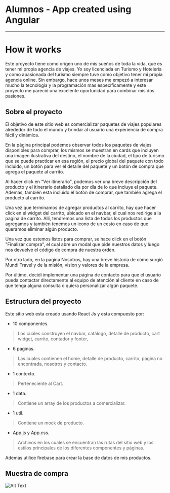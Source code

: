 # Alumnos - App created using Angular

***

# How it works

Este proyecto tiene como origen uno de mis sueños de toda la vida, que es tener mi propia agencia de viajes. Yo soy licenciada en Turismo y Hotelería y como apasionada del turismo siempre tuve como objetivo tener mi propia agencia online. Sin embargo, hace unos meses me empezó  a interesar mucho la tecnología y la programación mas específicamente y este proyecto me pareció una excelente oportunidad para combinar mis dos pasiones. 

## Sobre el proyecto

El objetivo de este sitio web es comercializar paquetes de viajes populares alrededor de todo el mundo y brindar al usuario una experiencia de compra fácil y dinámica.

En la página principal podemos observar todos los paquetes de viajes disponibles para comprar, los mismos se muestran en cards que incluyen una imagen ilustrativa del destino, el nombre de la ciudad, el tipo de turismo que se puede practicar en esa región, el precio global del paquete con todo incluido, un botón para ver el detalle del paquete y un botón de compra que agrega el paquete al carrito.

Al hacer click en "Ver itinerario", podemos ver una breve descripción del producto y el itinerario detallado día por día de lo que incluye el paquete. Además, también esta incluido el botón de comprar, que también agrega el producto al carrito. 

Una vez que terminamos de agregar productos al carrito, hay que hacer click en el widget del carrito, ubicado en el navbar, el cual nos redirige a la pagina de carrito. Allí, tendremos una lista de todos los productos que agregamos y también tenemos un icono de un cesto en caso de que queramos eliminar algún producto. 

Una vez que estemos listos para comprar, se hace click en el botón "Finalizar compra", el cual abre un modal que pide nuestros datos y luego nos devuelve el código de compra de nuestra orden.

Por otro lado, en la pagina Nosotros, hay una breve historia de cómo surgió Mundi Travel y de la misión, vision y valores de la empresa. 

Por último, decidi implementar una página de contacto para que el usuario pueda contactar directamente al equipo de atención al cliente en caso de que tenga alguna consulta o quiera personalizar algún paquete.


## Estructura del proyecto

Este sitio web esta creado usando React Js y esta compuesto por: 

- 10 componentes. 
> Los cuales construyen el navbar, catálogo, detalle de producto, cart widget, carrito, contador y footer,
- 6 paginas.
> Las cuales contienen el home,  detalle de producto, carrito, página no encontrada, nosotros y contacto.
- 1 contexto. 
> Perteneciente al Cart.
- 1 data.
> Contiene un array de los productos a comercializar.
- 1 util.
> Contiene un mock de producto.
- App.js y App.css.
> Archivos en los cuales se encuentran las rutas del sitio web y los estilos principales de los diferentes componentes y páginas.

Además utilice firebase para crear la base de datos de mis productos.

## Muestra de compra

![Alt Text](./public/ejemplo-compra.gif)
